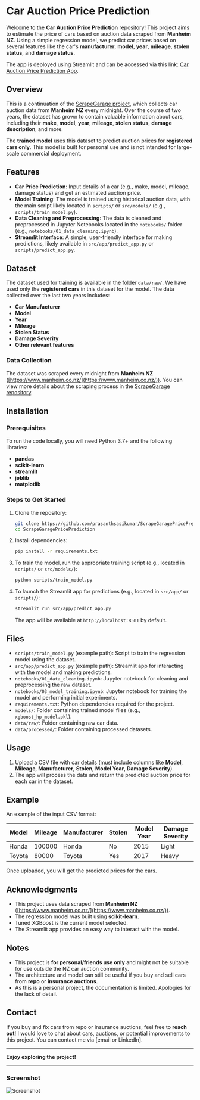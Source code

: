 # Car Auction Price Prediction

Welcome to the **Car Auction Price Prediction** repository! This project aims to estimate the price of cars based on auction data scraped from **Manheim NZ**. Using a simple regression model, we predict car prices based on several features like the car's **manufacturer**, **model**, **year**, **mileage**, **stolen status**, and **damage status**.

The app is deployed using Streamlit and can be accessed via this link: [Car Auction Price Prediction App](https://nz-car-auction.streamlit.app/).

## Overview

This is a continuation of the [ScrapeGarage project](https://github.com/prasanthsasikumar/ScrapeGarage), which collects car auction data from **Manheim NZ** every midnight. Over the course of two years, the dataset has grown to contain valuable information about cars, including their **make**, **model**, **year**, **mileage**, **stolen status**, **damage description**, and more.

The **trained model** uses this dataset to predict auction prices for **registered cars only**. This model is built for personal use and is not intended for large-scale commercial deployment.

## Features

* **Car Price Prediction**: Input details of a car (e.g., make, model, mileage, damage status) and get an estimated auction price.
* **Model Training**: The model is trained using historical auction data, with the main script likely located in `scripts/` or `src/models/` (e.g., `scripts/train_model.py`).
* **Data Cleaning and Preprocessing**: The data is cleaned and preprocessed in Jupyter Notebooks located in the `notebooks/` folder (e.g., `notebooks/01_data_cleaning.ipynb`).
* **Streamlit Interface**: A simple, user-friendly interface for making predictions, likely available in `src/app/predict_app.py` or `scripts/predict_app.py`.

## Dataset

The dataset used for training is available in the folder `data/raw/`. We have used only the **registered cars** in this dataset for the model. The data collected over the last two years includes:

* **Car Manufacturer**
* **Model**
* **Year**
* **Mileage**
* **Stolen Status**
* **Damage Severity**
* **Other relevant features**

### Data Collection

The dataset was scraped every midnight from **Manheim NZ** ([https://www.manheim.co.nz/](https://www.manheim.co.nz/)). You can view more details about the scraping process in the [ScrapeGarage repository](https://github.com/prasanthsasikumar/ScrapeGarage).

## Installation

### Prerequisites

To run the code locally, you will need Python 3.7+ and the following libraries:

* **pandas**
* **scikit-learn**
* **streamlit**
* **joblib**
* **matplotlib**

### Steps to Get Started

1. Clone the repository:
   ```bash
   git clone https://github.com/prasanthsasikumar/ScrapeGaragePricePrediction.git
   cd ScrapeGaragePricePrediction
   ```

2. Install dependencies:

   ```bash
   pip install -r requirements.txt
   ```

3. To train the model, run the appropriate training script (e.g., located in `scripts/` or `src/models/`):

   ```bash
   python scripts/train_model.py 
   ```

4. To launch the Streamlit app for predictions (e.g., located in `src/app/` or `scripts/`):

   ```bash
   streamlit run src/app/predict_app.py
   ```

   The app will be available at `http://localhost:8501` by default.

## Files

* `scripts/train_model.py` (example path): Script to train the regression model using the dataset.
* `src/app/predict_app.py` (example path): Streamlit app for interacting with the model and making predictions.
* `notebooks/01_data_cleaning.ipynb`: Jupyter notebook for cleaning and preprocessing the raw dataset.
* `notebooks/03_model_training.ipynb`: Jupyter notebook for training the model and performing initial experiments.
* `requirements.txt`: Python dependencies required for the project.
* `models/`: Folder containing trained model files (e.g., `xgboost_hp_model.pkl`).
* `data/raw/`: Folder containing raw car data.
* `data/processed/`: Folder containing processed datasets.

## Usage

1. Upload a CSV file with car details (must include columns like **Model**, **Mileage**, **Manufacturer**, **Stolen**, **Model Year**, **Damage Severity**).
2. The app will process the data and return the predicted auction price for each car in the dataset.

## Example

An example of the input CSV format:

| Model  | Mileage | Manufacturer | Stolen | Model Year | Damage Severity |
| ------ | ------- | ------------ | ------ | ---------- | --------------- |
| Honda  | 100000  | Honda        | No     | 2015       | Light           |
| Toyota | 80000   | Toyota       | Yes    | 2017       | Heavy           |

Once uploaded, you will get the predicted prices for the cars.

## Acknowledgments

* This project uses data scraped from **Manheim NZ** ([https://www.manheim.co.nz/](https://www.manheim.co.nz/)).
* The regression model was built using **scikit-learn**.
* Tuned XGBoost is the current model selected.
* The Streamlit app provides an easy way to interact with the model.

## Notes

* This project is **for personal/friends use only** and might not be suitable for use outside the NZ car auction community.
* The architecture and model can still be useful if you buy and sell cars from **repo** or **insurance auctions**.
* As this is a personal project, the documentation is limited. Apologies for the lack of detail.

## Contact

If you buy and fix cars from repo or insurance auctions, feel free to **reach out**! I would love to chat about cars, auctions, or potential improvements to this project. You can contact me via \[email or LinkedIn].

---

**Enjoy exploring the project!**

---

### Screenshot

![Screenshot](https://github.com/prasanthsasikumar/car_aution_prediction/blob/main/Screenshot.png?raw=true)


